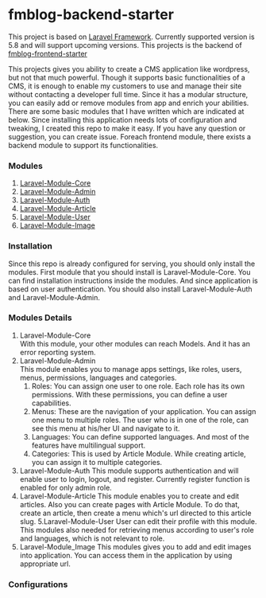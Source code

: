 # fmblog-backend-starter

This project is based on [Laravel Framework](https://github.com/laravel/laravel).
Currently supported version is 5.8 and will support upcoming versions. This projects
is the backend of [fmblog-frontend-starter](https://github.com/bwqr/fmblog-frontend-starter)

This projects gives you ability to create a CMS application like wordpress, but not that much powerful.
Though it supports basic functionalities of a CMS, it is enough to enable my customers
to use and manage their site without contacting a developer full time.
Since it has a modular structure, you can easily add or remove modules
from app and enrich your abilities. There are some basic modules that I have written which are
indicated at below. Since installing this application needs lots of configuration and tweaking, I created this repo
to make it easy. If you have any question or suggestion, you can create issue. Foreach frontend module,
there exists a backend module to support its functionalities.


### Modules
1. [Laravel-Module-Core](https://github.com/bwqr/Laravel-Module-Core)
2. [Laravel-Module-Admin](https://github.com/bwqr/Laravel-Module-Admin)
3. [Laravel-Module-Auth](https://github.com/bwqr/Laravel-Module-Auth)
4. [Laravel-Module-Article](https://github.com/bwqr/Laravel-Module-Article)
5. [Laravel-Module-User](https://github.com/bwqr/Laravel-Module-User)
6. [Laravel-Module-Image](https://github.com/bwqr/Laravel-Module-Image)

### Installation
Since this repo is already configured for serving, you should only install the modules.
First module that you should install is Laravel-Module-Core. You can find installation 
instructions inside the modules. And since application is based on user authentication.
You should also install Laravel-Module-Auth and Laravel-Module-Admin.

### Modules Details
1. Laravel-Module-Core  
With this module, your other modules can reach Models. And it has an error reporting system.
2. Laravel-Module-Admin  
This module enables you to manage apps settings, like roles, users, menus, permissions,
languages and categories. 
   1. Roles: You can assign one user to one role. Each role has its own permissions. With these permissions, you can define a user capabilities.
   2. Menus: These are the navigation of your application. You can assign one menu to multiple roles.
   The user who is in one of the role, can see this menu at his/her UI and navigate to it.
   3. Languages: You can define supported languages. And most of the features have multilingual support.
   4. Categories: This is used by Article Module. While creating article, you can assign it to multiple categories.
3. Laravel-Module-Auth
This module supports authentication and will enable user to login, logout, and register. Currently register function is enabled for only admin role.
4. Laravel-Module-Article
This module enables you to create and edit articles. Also you can create pages with Article Module.
To do that, create an article, then create a menu which's url directed to this article slug.
5.Laravel-Module-User
User can edit their profile with this module. This modules also needed for retrieving 
menus according to user's role and languages, which is not relevant to role.
6. Laravel-Module_Image
This modules gives you to add and edit images into application. You can access them in the
application by using appropriate url.

### Configurations

